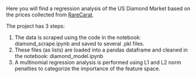 Here you will find a regression analysis of the US Diamond Market based on the prices collected from [RareCarat](https://www.rarecarat.com).

The project has 3 steps:
1. The data is scraped using the code in the notebook: diamond_scrape.ipynb and saved to several .pkl files.
2. These files (as lists) are loaded into a pandas dataframe and cleaned in the notebook: diamond_model.ipynb
3. A multinomial regression analysis is performed using L1 and L2 norm penalties to categorize the importance of the feature space.

